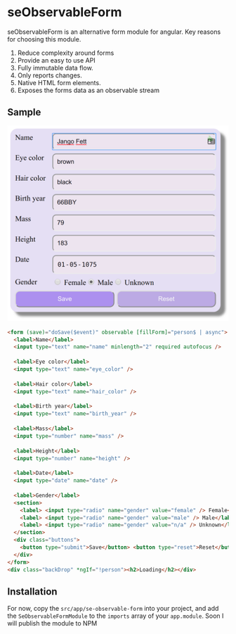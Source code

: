 # seObservableForm

seObservableForm is an alternative form module for angular.
Key reasons for choosing this module.

1. Reduce complexity around forms
2. Provide an easy to use API
3. Fully immutable data flow.
4. Only reports changes.
5. Native HTML form elements.
6. Exposes the forms data as an observable stream

## Sample

![sample](./documentation/assets/sample1.png)


```HTML
<form (save)="doSave($event)" observable [fillForm]="person$ | async">
  <label>Name</label>
  <input type="text" name="name" minlength="2" required autofocus />

  <label>Eye color</label>
  <input type="text" name="eye_color" />

  <label>Hair color</label>
  <input type="text" name="hair_color" />

  <label>Birth year</label>
  <input type="text" name="birth_year" />

  <label>Mass</label>
  <input type="number" name="mass" />

  <label>Height</label>
  <input type="number" name="height" />

  <label>Date</label>
  <input type="date" name="date" />

  <label>Gender</label>
  <section>
    <label> <input type="radio" name="gender" value="female" /> Female</label>
    <label> <input type="radio" name="gender" value="male" /> Male</label>
    <label> <input type="radio" name="gender" value="n/a" /> Unknown</label>
  </section>
  <div class="buttons">
    <button type="submit">Save</button> <button type="reset">Reset</button>
  </div>
</form>
<div class="backDrop" *ngIf="!person"><h2>Loading</h2></div>
```

## Installation

For now, copy the `src/app/se-observable-form` into your project, and add the `SeObservableFormModule` to the `imports` array of your `app.module`. 
Soon I will publish the module to NPM
